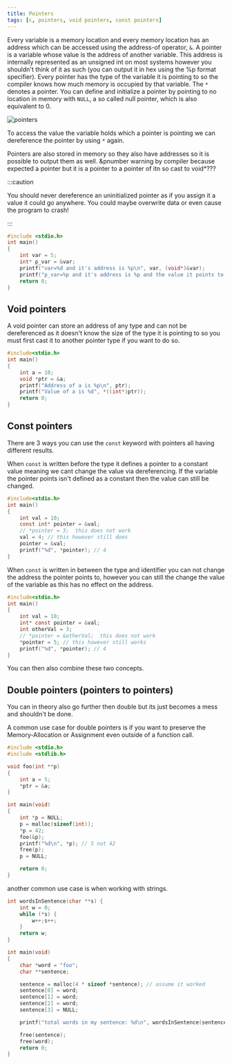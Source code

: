 ```yaml
---
title: Pointers
tags: [c, pointers, void pointers, const pointers]
---
```


Every variable is a memory location and every memory location has an address which can be accessed using the address-of operator, `&`. A pointer is a variable whose value is the address of another variable. This address is internally represented as an unsigned int on most systems however you shouldn't think of it as such (you can output it in hex using the %p format specifier). Every pointer has the type of the variable it is pointing to so the compiler knows how much memory is occupied by that variable. The `*` denotes a pointer. You can define and initialize a pointer by pointing to no location in memory with `NULL`, a so called null pointer, which is also equivalent to 0.

![pointers](/img/programming/pointers.png)

To access the value the variable holds which a pointer is pointing we can dereference the pointer by using `*` again.

Pointers are also stored in memory so they also have addresses so it is possible to output them as well. &pnumber warning by compiler because expected a pointer but it is a pointer to a pointer of itn so cast to void\*???

:::caution

You should never dereference an uninitialized pointer as if you assign it a value it could go anywhere. You could maybe overwrite data or even cause the program to crash!

:::

```c
#include <stdio.h>
int main()
{
    int var = 5;
    int* p_var = &var;
    printf("var=%d and it's address is %p\n", var, (void*)&var);
    printf("p_var=%p and it's address is %p and the value it points to is %d", (void*)p_var, (void*)&p_var, *p_var);
    return 0;
}
```

## Void pointers

A void pointer can store an address of any type and can not be dereferenced as it doesn't know the size of the type it is pointing to so you must first cast it to another pointer type if you want to do so.

```c
#include<stdio.h>
int main()
{
    int a = 10;
    void *ptr = &a;
    printf("Address of a is %p\n", ptr);
    printf("Value of a is %d", *((int*)ptr));
    return 0;
}
```

## Const pointers

There are 3 ways you can use the `const` keyword with pointers all having different results.

When `const` is written before the type it defines a pointer to a constant value meaning we cant change the value via dereferencing. If the variable the pointer points isn't defined as a constant then the value can still be changed.

```c
#include<stdio.h>
int main()
{
    int val = 10;
    const int* pointer = &val;
    // *pointer = 3;  this does not work
    val = 4; // this however still does
    pointer = &val;
    printf("%d", *pointer); // 4
}
```

When `const` is written in between the type and identifier you can not change the address the pointer points to, however you can still the change the value of the variable as this has no effect on the address.

```c
#include<stdio.h>
int main()
{
    int val = 10;
    int* const pointer = &val;
    int otherVal = 3;
    // *pointer = &otherVal;  this does not work
    *pointer = 5; // this however still works
    printf("%d", *pointer); // 4
}
```

You can then also combine these two concepts.

## Double pointers (pointers to pointers)

You can in theory also go further then double but its just becomes a mess and shouldn't be done.

A common use case for double pointers is if you want to preserve the Memory-Allocation or Assignment even outside of a function call.

```c
#include <stdio.h>
#include <stdlib.h>

void foo(int **p)
{
    int a = 5;
    *ptr = &a;
}

int main(void)
{
    int *p = NULL;
    p = malloc(sizeof(int));
    *p = 42;
    foo(&p);
    printf("%d\n", *p); // 5 not 42
    free(p);
    p = NULL;

    return 0;
}
```

another common use case is when working with strings.

```c
int wordsInSentence(char **s) {
    int w = 0;
    while (*s) {
        w++;s++;
    }
    return w;
}

int main(void)
{
    char *word = "foo";
    char **sentence;

    sentence = malloc(4 * sizeof *sentence); // assume it worked
    sentence[0] = word;
    sentence[1] = word;
    sentence[2] = word;
    sentence[3] = NULL;

    printf("total words in my sentence: %d\n", wordsInSentence(sentence));

    free(sentence);
    free(word);
    return 0;
}
```
